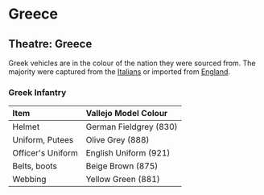 # Greece
## Theatre: Greece
Greek vehicles are in the colour of the nation they were sourced from.  The majority were captured from the [Italians](wwii%20-%20italy.md) or imported from [England](wwii%20-%20british.md).

### Greek Infantry
| Item | Vallejo Model Colour |
| :---- | :---- |
| Helmet | German Fieldgrey (830) |
| Uniform, Putees | Olive Grey (888) |
| Officer's Uniform | English Uniform (921) |
| Belts, boots | Beige Brown (875) |
| Webbing | Yellow Green (881) |